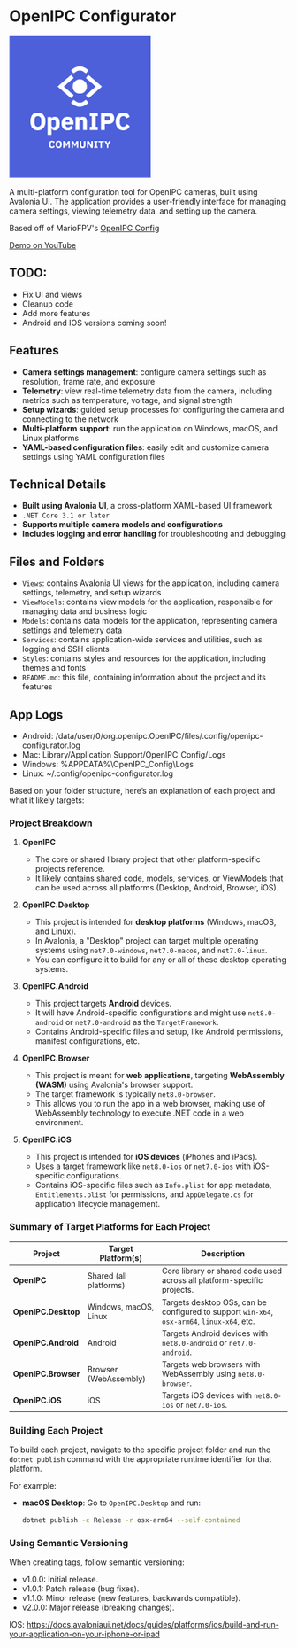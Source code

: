 # OpenIPC Configurator

![OpenIPC](OpenIPC_Config/Assets/Icons/OpenIPC.png)

A multi-platform configuration tool for OpenIPC cameras, built using Avalonia UI. The application provides a user-friendly interface for managing camera settings, viewing telemetry data, and setting up the camera.

Based off of MarioFPV's [OpenIPC Config](https://github.com/OpenIPC/configurator)

[Demo on YouTube](https://www.youtube.com/watch?v=iJXXMcnOC7w)

## TODO:
* Fix UI and views
* Cleanup code
* Add more features
* Android and IOS versions coming soon!


## Features

* **Camera settings management**: configure camera settings such as resolution, frame rate, and exposure
* **Telemetry**: view real-time telemetry data from the camera, including metrics such as temperature, voltage, and signal strength
* **Setup wizards**: guided setup processes for configuring the camera and connecting to the network
* **Multi-platform support**: run the application on Windows, macOS, and Linux platforms
* **YAML-based configuration files**: easily edit and customize camera settings using YAML configuration files

## Technical Details

* **Built using Avalonia UI**, a cross-platform XAML-based UI framework
* `.NET Core 3.1 or later`
* **Supports multiple camera models and configurations**
* **Includes logging and error handling** for troubleshooting and debugging

## Files and Folders

* `Views`: contains Avalonia UI views for the application, including camera settings, telemetry, and setup wizards
* `ViewModels`: contains view models for the application, responsible for managing data and business logic
* `Models`: contains data models for the application, representing camera settings and telemetry data
* `Services`: contains application-wide services and utilities, such as logging and SSH clients
* `Styles`: contains styles and resources for the application, including themes and fonts
* `README.md`: this file, containing information about the project and its features

## App Logs
* Android: /data/user/0/org.openipc.OpenIPC/files/.config/openipc-configurator.log
* Mac: Library/Application Support/OpenIPC_Config/Logs
* Windows: %APPDATA%\OpenIPC_Config\Logs
* Linux: ~/.config/openipc-configurator.log


Based on your folder structure, here’s an explanation of each project and what it likely targets:

### Project Breakdown

1. **OpenIPC**
    - The core or shared library project that other platform-specific projects reference.
    - It likely contains shared code, models, services, or ViewModels that can be used across all platforms (Desktop, Android, Browser, iOS).

2. **OpenIPC.Desktop**
    - This project is intended for **desktop platforms** (Windows, macOS, and Linux).
    - In Avalonia, a "Desktop" project can target multiple operating systems using `net7.0-windows`, `net7.0-macos`, and `net7.0-linux`.
    - You can configure it to build for any or all of these desktop operating systems.

3. **OpenIPC.Android**
    - This project targets **Android** devices.
    - It will have Android-specific configurations and might use `net8.0-android` or `net7.0-android` as the `TargetFramework`.
    - Contains Android-specific files and setup, like Android permissions, manifest configurations, etc.

4. **OpenIPC.Browser**
    - This project is meant for **web applications**, targeting **WebAssembly (WASM)** using Avalonia's browser support.
    - The target framework is typically `net8.0-browser`.
    - This allows you to run the app in a web browser, making use of WebAssembly technology to execute .NET code in a web environment.

5. **OpenIPC.iOS**
    - This project is intended for **iOS devices** (iPhones and iPads).
    - Uses a target framework like `net8.0-ios` or `net7.0-ios` with iOS-specific configurations.
    - Contains iOS-specific files such as `Info.plist` for app metadata, `Entitlements.plist` for permissions, and `AppDelegate.cs` for application lifecycle management.

### Summary of Target Platforms for Each Project

| Project            | Target Platform(s)     | Description                                                                                      |
|--------------------|------------------------|--------------------------------------------------------------------------------------------------|
| **OpenIPC**        | Shared (all platforms) | Core library or shared code used across all platform-specific projects.                          |
| **OpenIPC.Desktop**| Windows, macOS, Linux  | Targets desktop OSs, can be configured to support `win-x64`, `osx-arm64`, `linux-x64`, etc.     |
| **OpenIPC.Android**| Android                | Targets Android devices with `net8.0-android` or `net7.0-android`.                               |
| **OpenIPC.Browser**| Browser (WebAssembly)  | Targets web browsers with WebAssembly using `net8.0-browser`.                                    |
| **OpenIPC.iOS**    | iOS                    | Targets iOS devices with `net8.0-ios` or `net7.0-ios`.                                          |

### Building Each Project

To build each project, navigate to the specific project folder and run the `dotnet publish` command with the appropriate runtime identifier for that platform.

For example:
- **macOS Desktop**: Go to `OpenIPC.Desktop` and run:

  ```bash
  dotnet publish -c Release -r osx-arm64 --self-contained


### Using Semantic Versioning

When creating tags, follow semantic versioning:

* v1.0.0: Initial release.
* v1.0.1: Patch release (bug fixes).
* v1.1.0: Minor release (new features, backwards compatible).
* v2.0.0: Major release (breaking changes).



IOS:
https://docs.avaloniaui.net/docs/guides/platforms/ios/build-and-run-your-application-on-your-iphone-or-ipad